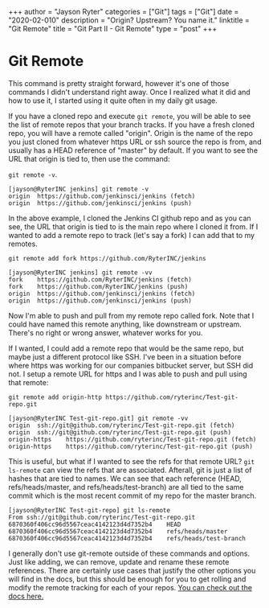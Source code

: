 +++
author = "Jayson Ryter"
categories = ["Git"]
tags = ["Git"]
date = "2020-02-010"
description = "Origin? Upstream? You name it."
linktitle = "Git Remote"
title = "Git Part II - Git Remote"
type = "post"
+++

# Git Remote

This command is pretty straight forward, however it's one of those commands I didn't understand right away. Once I realized what it did and how to use it, I started using it quite often in my daily git usage. 

If you have a cloned repo and execute `git remote`, you will be able to see the list of remote repos that your branch tracks. If you have a fresh cloned repo, you will have a remote called "origin". Origin is the name of the repo you just cloned from whatever https URL or ssh source the repo is from, and usually has a HEAD reference of "master" by default. If you want to see the URL that origin is tied to, then use the command:

 `git remote -v`. 
```
[jayson@RyterINC jenkins] git remote -v
origin	https://github.com/jenkinsci/jenkins (fetch)
origin	https://github.com/jenkinsci/jenkins (push)
```

In the above example, I cloned the Jenkins CI github repo and as you can see, the URL that origin is tied to is the main repo where I cloned it from. If I wanted to add a remote repo to track (let's say a fork) I can add that to my remotes.

`git remote add fork https://github.com/RyterINC/jenkins`

```
[jayson@RyterINC jenkins] git remote -vv
fork	https://github.com/RyterINC/jenkins (fetch)
fork	https://github.com/RyterINC/jenkins (push)
origin	https://github.com/jenkinsci/jenkins (fetch)
origin	https://github.com/jenkinsci/jenkins (push)
```

Now I'm able to push and pull from my remote repo called fork. Note that I could have named this remote anything, like downstream or upstream. There's no right or wrong answer, whatever works for you.

If I wanted, I could add a remote repo that would be the same repo, but maybe just a different protocol like SSH. I've been in a situation before
where https was working for our companies bitbucket server, but SSH did not. I setup a remote URL for https and I was able to push and pull using 
that remote:

`git remote add origin-http https://github.com/ryterinc/Test-git-repo.git`
```
[jayson@RyterINC Test-git-repo.git] git remote -vv
origin	ssh://git@github.com/ryterinc/Test-git-repo.git (fetch)
origin	ssh://git@github.com/ryterinc/Test-git-repo.git (push)
origin-https	https://github.com/ryterinc/Test-git-repo.git (fetch)
origin-https	https://github.com/ryterinc/Test-git-repo.git (push)
```

This is useful, but what if I wanted to see the refs for that remote URL? `git ls-remote` can view the refs that are associated. Afterall, git is just a list of hashes that are tied to names. We can see that each reference (HEAD, refs/heads/master, and refs/heads/test-branch) are all tied to the same commit which is the most recent commit of my repo for the master branch. 
```
[jayson@RyterINC Test-git-repo] git ls-remote
From ssh://git@github.com/ryterinc/Test-git-repo.git
6870360f406cc96d5567ceac4142123d4d7352b4	HEAD
6870360f406cc96d5567ceac4142123d4d7352b4	refs/heads/master
6870360f406cc96d5567ceac4142123d4d7352b4	refs/heads/test-branch
```
I generally don't use git-remote outside of these commands and options. Just like adding, we can remove, update and rename these remote references. There are certainly use cases that justify the other options you will find in the docs, but this should be enough for you to get rolling and modify the remote tracking for each of your repos. [You can check out the docs here.](https://git-scm.com/docs/git-remote)
